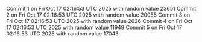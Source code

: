 Commit 1 on Fri Oct 17 02:16:53 UTC 2025 with random value 23651
Commit 2 on Fri Oct 17 02:16:53 UTC 2025 with random value 20055
Commit 3 on Fri Oct 17 02:16:53 UTC 2025 with random value 2626
Commit 4 on Fri Oct 17 02:16:53 UTC 2025 with random value 11949
Commit 5 on Fri Oct 17 02:16:53 UTC 2025 with random value 17043
